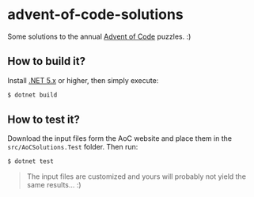 # advent-of-code-solutions
Some solutions to the annual [Advent of Code](https://adventofcode.com/) puzzles. :)

## How to build it?
Install [.NET 5.x](https://dotnet.microsoft.com/download)
or higher, then simply execute:
```bash
$ dotnet build
```

## How to test it?
Download the input files form the AoC website and place them
in the `src/AoCSolutions.Test` folder. Then run:
```bash
$ dotnet test
```

> The input files are customized and yours will probably not
> yield the same results... :)
